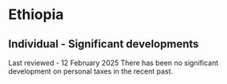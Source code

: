 # Ethiopia
## Individual - Significant developments
Last reviewed - 12 February 2025
There has been no significant development on personal taxes in the recent past.
